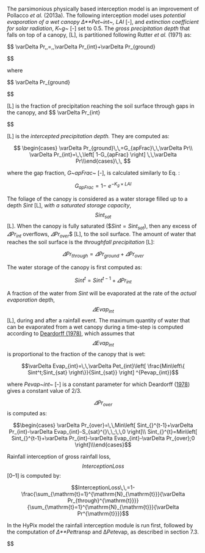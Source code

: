 The parsimonious physically based interception model is an improvement of Pollacco *et al.* (2013a). The following interception model uses *potential evaporation of a wet canopy* *Δ**Pet~int~,*  *LAI* [-], and *extinction coefficient for solar radiation*, *K~g~* [-] set to 0.5. The *gross precipitation depth* that falls on top of a canopy, [L], is partitioned following Rutter *et al.* (1971) as:

$$
\varDelta Pr\,\,=\,\,\varDelta Pr_{int}+\varDelta Pr_{ground}

$$

where 

$$
\varDelta Pr_{ground}

$$

[L] is the fraction of precipitation reaching the soil surface through gaps in the canopy, and 
$$
\varDelta Pr_{int}

$$

 [L] is the *intercepted precipitation depth.* They are computed as:

$$
\begin{cases}                                                               \varDelta Pr_{ground}\,\,=G_{apFrac}\,\,\varDelta Pr\\                                                               \varDelta Pr_{int}=\,\,\left[ 1-G_{apFrac} \right] \,\,\varDelta Pr\\\end{cases}\,\, $$                                                              

where the gap fraction, *G~apFrac~* [-], is calculated similarly to Eq. :

$$G_{apFrac}=1-\,\,e^{-K_g×LAI}$$                                                               

The foliage of the canopy is considered as a water storage filled up to a depth *Sint* [L], *with a saturated storage capacity*, $$Sint_{sat}$$ [L]. When the canopy is fully saturated ($$Sint=Sint_{sat}$), then any excess of $\varDelta Pr_{int}$ overflows, $\varDelta Pr_{over}$$ [L], to the soil surface. The amount of water that reaches the soil surface is the *throughfall precipitation* [L]:

$$\varDelta Pr_{through}=\varDelta Pr_{ground}+\varDelta Pr_{over}$$                                                               

The water storage of the canopy is first computed as:

$$Sint^t=Sint^{t-1}+\varDelta Pr_{int}$$                                                               

A fraction of the water from *Sint* will be evaporated at the rate of the *actual evaporation* depth, *$$\varDelta Evap_{int}$$*[L], during and after a rainfall event. The maximum quantity of water that can be evaporated from a wet canopy during a time-step is computed according to [Deardorff (1978)](#_ENREF_3), which assumes that $$\varDelta Evap_{int}$$ is proportional to the fraction of the canopy that is wet:

$$\varDelta Evap_{int}=\,\,\varDelta Pet_{int}\left[ \frac{Min\left\{ Sint^t;Sint_{sat} \right\}}{Sint_{sat}} \right] ^{Pevap_{int}}$$                                                               

where *Pevap~int~* [-] is a constant parameter for which Deardorff ([1978](#_ENREF_3)) gives a constant value of 2/3.

$$\varDelta Pr_{over}$$is computed as:

$$\begin{cases}                                                               \varDelta Pr_{over}=\,\,Min\left[ Sint_{}^{t-1}+\varDelta Pr_{int}-\varDelta Evap_{int}-S_{sat}^{}\,\,;\,\,0 \right]\\                                                       Sint_{}^{t}=Min\left[ Sint_{}^{t-1}+\varDelta Pr_{int}-\varDelta Evap_{int}-\varDelta Pr_{over};0 \right]\\\end{cases}$$                                                              

Rainfall interception of gross rainfall loss, $$InterceptionLoss$$[0–1] is computed by:

$$InterceptionLoss\,\,=1-\frac{\sum_{\mathrm{t}=1}^{\mathrm{N}_{\mathrm{t}}}{\varDelta Pr_{through}^{\mathrm{t}}}}{\sum_{\mathrm{t}=1}^{\mathrm{N}_{\mathrm{t}}}{\varDelta Pr^{\mathrm{t}}}}$$                                                               

In the HyPix model the rainfall interception module is run first, followed by the computation of *Δ**Pet*transp and Δ*Pet*evap, as described in section 7.3.

$$
